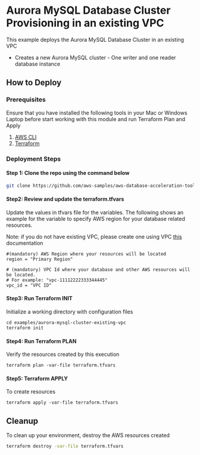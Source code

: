 # Aurora MySQL Database Cluster Provisioning in an existing VPC

This example deploys the Aurora MySQL Database Cluster in an existing VPC

- Creates a new Aurora MySQL cluster - One writer and one reader database instance

## How to Deploy

### Prerequisites

Ensure that you have installed the following tools in your Mac or Windows Laptop before start working with this module and run Terraform Plan and Apply

1. [AWS CLI](https://docs.aws.amazon.com/cli/latest/userguide/install-cliv2.html)
2. [Terraform](https://learn.hashicorp.com/tutorials/terraform/install-cli)

### Deployment Steps

#### Step 1: Clone the repo using the command below

```sh
git clone https://github.com/aws-samples/aws-database-acceleration-toolkit
```

#### Step2: Review and update the terraform.tfvars
Update the values in tfvars file for the variables. The following shows an example for the variable to specify AWS region for your database related resources.

Note: if you do not have existing VPC, please create one using VPC [this](https://docs.aws.amazon.com/AmazonRDS/latest/AuroraUserGuide/USER_VPC.html) documentation 

```shell script
#(mandatory) AWS Region where your resources will be located
region = "Primary Region"

# (mandatory) VPC Id where your database and other AWS resources will be located. 
# For example: "vpc-11112222333344445"
vpc_id = "VPC ID"
```

#### Step3: Run Terraform INIT
Initialize a working directory with configuration files


```shell script
cd examples/aurora-mysql-cluster-existing-vpc
terraform init
```

#### Step4: Run Terraform PLAN
Verify the resources created by this execution

```shell script
terraform plan -var-file terraform.tfvars
```

#### Step5: Terraform APPLY
To create resources

```shell script
terraform apply -var-file terraform.tfvars
```

## Cleanup

To clean up your environment, destroy the AWS resources created 

```sh
terraform destroy -var-file terraform.tfvars
```

